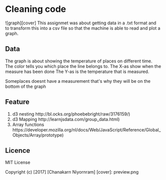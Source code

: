 # Cleaning code
![graph][cover]
This assignmet was about getting data in a .txt format and to transform this into a csv file so that the machine is able to read and plot a graph.

## Data
The graph is about showing the temperature of places on different time.
The color tells you which place the line belongs to.
The X-as show when the measure has been done
The Y-as is the temperature that is measured.

Someplaces doesnt have a measurement that's why they will be on the bottom of the graph

## Feature
<ol>
  <li>d3 nesting http://bl.ocks.org/phoebebright/raw/3176159/)</li>
  <li>d3 Mapping http://learnjsdata.com/group_data.html)</li>
  <li>Array functions https://developer.mozilla.org/nl/docs/Web/JavaScript/Reference/Global_Objects/Array/prototype)</li>
</ol>

## Licence
MIT License

Copyright (c) [2017] [Chanakarn Niyornram]
[cover]: preview.png
